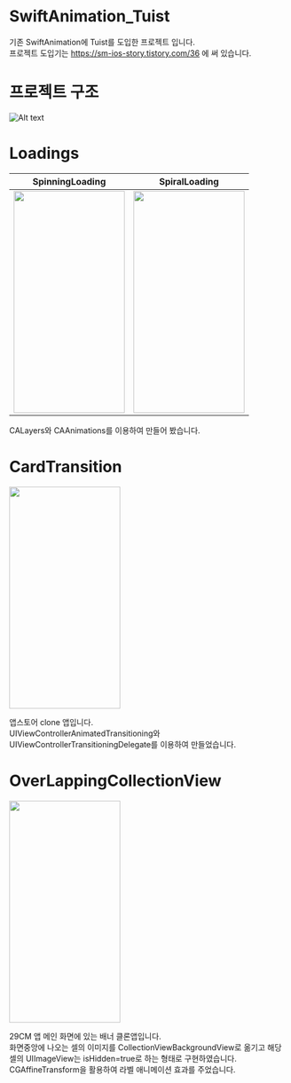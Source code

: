 # SwiftAnimation_Tuist

기존 SwiftAnimation에 Tuist를 도입한 프로젝트 입니다.  
프로젝트 도입기는 https://sm-ios-story.tistory.com/36 에 써 있습니다. 


프로젝트 구조 
=======
![Alt text](https://user-images.githubusercontent.com/39114237/218329029-8f19ad21-baa7-4865-a879-d23f88ecf852.png)


Loadings
=======
|SpinningLoading|SpiralLoading|
|---|---|
|<img src="https://user-images.githubusercontent.com/39114237/216038550-0430140f-a648-478d-98a6-f5e635bd203d.gif" width="200" height="400"/>|<img src="https://user-images.githubusercontent.com/39114237/216038311-4b7ed79c-cefa-4b7a-aead-e99e53e1fae7.gif" width="200" height="400"/>|

CALayers와 CAAnimations를 이용하여 만들어 봤습니다.


CardTransition
=======
<img src="https://user-images.githubusercontent.com/39114237/216034848-4febc1e7-730f-48b7-a957-177fc484517d.gif" width="200" height="400"/>

앱스토어 clone 앱입니다.  
UIViewControllerAnimatedTransitioning와 UIViewControllerTransitioningDelegate를 이용하여 만들었습니다.



OverLappingCollectionView
=======
<img src="https://user-images.githubusercontent.com/39114237/216813529-edb2b57e-437b-474f-8f33-15fa9296235b.gif" width="200" height="400"/>

29CM 앱 메인 화면에 있는 배너 클론앱입니다.  
화면중앙에 나오는 셀의 이미지를 CollectionViewBackgroundView로 옮기고 해당 셀의 UIImageView는 isHidden=true로 하는 형태로 구현하였습니다.  
CGAffineTransform을 활용하여 라벨 애니메이션 효과를 주었습니다.
